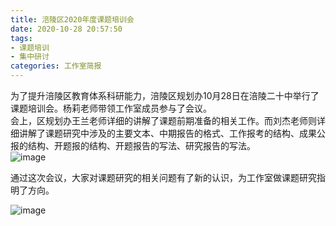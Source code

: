 ```yaml
---
title: 涪陵区2020年度课题培训会
date: 2020-10-28 20:57:50
tags:
- 课题培训
- 集中研讨
categories: 工作室简报
---
```

为了提升涪陵区教育体系科研能力，涪陵区规划办10月28日在涪陵二十中举行了课题培训会。杨莉老师带领工作室成员参与了会议。  
会上，区规划办王兰老师详细的讲解了课题前期准备的相关工作。而刘杰老师则详细讲解了课题研究中涉及的主要文本、中期报告的格式、工作报考的结构、成果公报的结构、开题报的结构、开题报告的写法、研究报告的写法。  
![image](/img/20201028-keti-1.jpg)

通过这次会议，大家对课题研究的相关问题有了新的认识，为工作室做课题研究指明了方向。 

![image](/img/20201028-keti-2.jpg)

